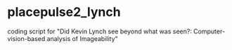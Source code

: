 # placepulse2_lynch
coding script for "Did Kevin Lynch see beyond what was seen?: Computer-vision-based analysis of Imageability"
